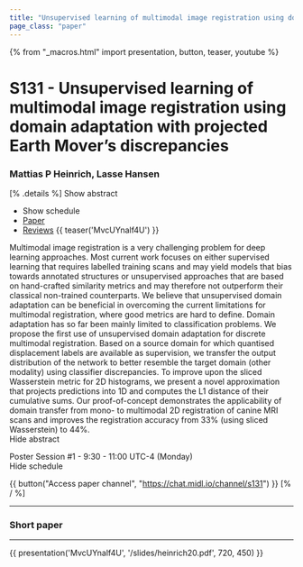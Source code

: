 ```yaml
---
title: "Unsupervised learning of multimodal image registration using domain adaptation with projected Earth Mover’s discrepancies"
page_class: "paper"
---
```


{% from "_macros.html" import presentation, button, teaser, youtube %}

# S131 - Unsupervised learning of multimodal image registration using domain adaptation with projected Earth Mover’s discrepancies

### Mattias P Heinrich, Lasse Hansen

[% .details %]
<a class="toggle_visibility" data-selector=".abstract" data-level="3">Show abstract</a>
- <a class="toggle_visibility" data-selector=".schedule" data-level="3">Show schedule</a>
- <a href="https://openreview.net/pdf?id=wbZM-DcJB9">Paper</a>
- <a href="https://openreview.net/forum?id=wbZM-DcJB9">Reviews</a>
{{ teaser('MvcUYnalf4U') }}

<p>
    <span class="abstract">
        Multimodal image registration is a very challenging problem for deep learning approaches. Most current work focuses on either supervised learning that requires labelled training scans and may yield models that bias towards annotated structures or unsupervised approaches that are based on hand-crafted similarity metrics and may therefore not outperform their classical non-trained counterparts. We believe that unsupervised domain adaptation can be beneficial in overcoming the current limitations for multimodal registration, where good metrics are hard to define.      Domain adaptation has so far been mainly limited to classification problems. We propose the first use of unsupervised domain adaptation for discrete multimodal registration. Based on a source domain for which quantised displacement labels are available as supervision, we transfer the output distribution of the network to better resemble the target domain (other modality) using classifier discrepancies. To improve upon the sliced Wasserstein metric for 2D histograms, we present a novel approximation that projects predictions into 1D and computes the L1 distance of their cumulative sums. Our proof-of-concept demonstrates the applicability of domain transfer from mono- to multimodal 2D registration of canine MRI scans and improves the registration accuracy from 33% (using sliced Wasserstein) to 44%.
        <br>
        <span class="actions"><a class="toggle_visibility" data-level="2">Hide abstract</a></span>
    </span>
</p>

<p>
    <span class="schedule">
        Poster Session #1  - 9:30 - 11:00 UTC-4 (Monday)
        <br>
        <span class="actions"><a class="toggle_visibility" data-level="2">Hide schedule</a></span>
    </span>
</p>

{{ button("Access paper channel", "https://chat.midl.io/channel/s131") }}
[% / %]

---

### Short paper

---

{{ presentation('MvcUYnalf4U', '/slides/heinrich20.pdf', 720, 450) }}